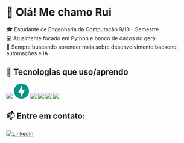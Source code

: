 # 👋 Olá! Me chamo Rui 

🎓 Estudante de Engenharia da Computação 9/10 - Semestre <br>
💻 Atualmente focado em Python e banco de dados no geral <br>
🚀 Sempre buscando aprender mais sobre desenvolvimento backend, automações e IA

## 🧠 Tecnologias que uso/aprendo
<p align="left">
<img src="https://cdn.jsdelivr.net/gh/devicons/devicon/icons/python/python-original.svg" width="40" />
<img src="https://raw.githubusercontent.com/devicons/devicon/master/icons/fastapi/fastapi-original.svg" width="40"/>
<img src="https://cdn.jsdelivr.net/gh/devicons/devicon/icons/java/java-original.svg" width="40" />
<img src="https://cdn.jsdelivr.net/gh/devicons/devicon/icons/mysql/mysql-original.svg" width="40" />
<img src="https://cdn.jsdelivr.net/gh/devicons/devicon/icons/html5/html5-original.svg" width="40" />
<img src="https://cdn.jsdelivr.net/gh/devicons/devicon/icons/css3/css3-original.svg" width="40" />
</p>

## 📫 Entre em contato:
[![LinkedIn](https://img.shields.io/badge/LinkedIn-blue?logo=linkedin)](https://www.linkedin.com/in/rui-geraldo-da-silva-neto-9783b7256/)
